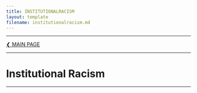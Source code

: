 ```yaml
---
title: INSTITUTIONALRACISM
layout: template
filename: institutionalracism.md
--- 
```


- - - -

[❮ MAIN PAGE](index.md)

- - - -

# Institutional Racism

- - - -
